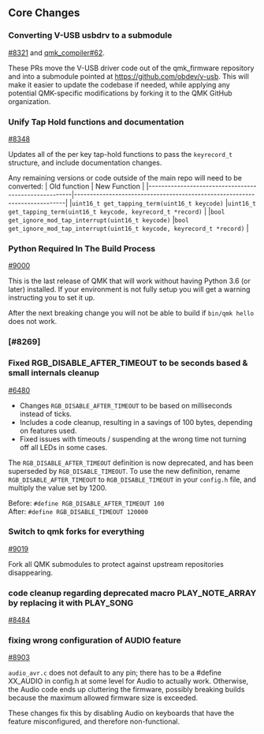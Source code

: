 ## Core Changes

### Converting V-USB usbdrv to a submodule

[#8321](https://github.com/qmk/qmk_firmware/pull/8321) and [qmk_compiler#62](https://github.com/qmk/qmk_compiler/pull/62).

These PRs move the V-USB driver code out of the qmk_firmware repository and into a submodule pointed at https://github.com/obdev/v-usb. This will make it easier to update the codebase if needed, while applying any potential QMK-specific modifications by forking it to the QMK GitHub organization.

### Unify Tap Hold functions and documentation

[#8348](https://github.com/qmk/qmk_firmware/pull/8348)

Updates all of the per key tap-hold functions to pass the `keyrecord_t` structure, and include documentation changes.

Any remaining versions or code outside of the main repo will need to be converted: 
| Old function                                         | New Function                                                              |
|------------------------------------------------------|---------------------------------------------------------------------------|
|`uint16_t get_tapping_term(uint16_t keycode)`         |`uint16_t get_tapping_term(uint16_t keycode, keyrecord_t *record)`         |
|`bool get_ignore_mod_tap_interrupt(uint16_t keycode)` |`bool get_ignore_mod_tap_interrupt(uint16_t keycode, keyrecord_t *record)` |

### Python Required In The Build Process

[#9000](https://github.com/qmk/qmk_firmware/pull/9000)

This is the last release of QMK that will work without having Python 3.6 (or later) installed. If your environment is not fully setup you will get a warning instructing you to set it up.

After the next breaking change you will not be able to build if `bin/qmk hello` does not work.

### [#8269]

### Fixed RGB_DISABLE_AFTER_TIMEOUT to be seconds based & small internals cleanup

[#6480](https://github.com/qmk/qmk_firmware/pull/6480)

- Changes `RGB_DISABLE_AFTER_TIMEOUT` to be based on milliseconds instead of ticks.
- Includes a code cleanup, resulting in a savings of 100 bytes, depending on features used.
- Fixed issues with timeouts / suspending at the wrong time not turning off all LEDs in some cases.

The `RGB_DISABLE_AFTER_TIMEOUT` definition is now deprecated, and has been superseded by `RGB_DISABLE_TIMEOUT`. To use the new definition, rename `RGB_DISABLE_AFTER_TIMEOUT` to `RGB_DISABLE_TIMEOUT` in your `config.h` file, and multiply the value set by 1200.

Before: `#define RGB_DISABLE_AFTER_TIMEOUT 100`  
After: `#define RGB_DISABLE_TIMEOUT 120000`

### Switch to qmk forks for everything

[#9019](https://github.com/qmk/qmk_firmware/pull/9019)

Fork all QMK submodules to protect against upstream repositories disappearing.

### code cleanup regarding deprecated macro PLAY_NOTE_ARRAY by replacing it with PLAY_SONG

[#8484](https://github.com/qmk/qmk_firmware/pull/8484)

### fixing wrong configuration of AUDIO feature

[#8903](https://github.com/qmk/qmk_firmware/pull/8903)

`audio_avr.c` does not default to any pin; there has to be a #define XX_AUDIO in config.h at some level for Audio to actually work. Otherwise, the Audio code ends up cluttering the firmware, possibly breaking builds because the maximum allowed firmware size is exceeded.

These changes fix this by disabling Audio on keyboards that have the feature misconfigured, and therefore non-functional.

